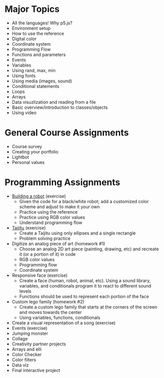 # Major Topics
* All the languages! Why p5.js?
* Environment setup
* How to use the reference
* Digital color
* Coordinate system
* Programming Flow
* Functions and parameters
* Events
* Variables
* Using rand, max, min
* Using fonts
* Using media (images, sound)
* Conditional statements
* Loops
* Arrays
* Data visuzlization and reading from a file
* Basic overview/introduction to classes/objects
* Using video

# General Course Assignments
* Course survey
* Creating your portfolio
* Lightbot
* Personal values

# Programming Assignments
* [Building a robot][robot] (exercise)
  * Given the code for a black/white robot; add a customized color scheme and adjust to make it your own
  * Practice using the reference
  * Practice using RGB color values
  * Understand programming flow
* [Taijitu][taijitu exercise] (exercise)
  * Create a Taijitu using only ellipses and a single rectangle
  * Problem solving practice
* Digitize an analog piece of art (homework #1)
  * Choose an analog 2D art piece (painting, drawing, etc) and recreate it (or a portion of it) in code
  * RGB color values
  * Programming flow
  * Coordinate system
* Responsive face (exercise)
  * Create a face (human, robot, animal, etc). Using a sound library, variables, and conditionals program it to react to different sound levels
  * Functions should be used to represent each portion of the face
* Custom lego family (homework #2)
  * Create a custom lego family that starts at the corners of the screen and moves towards the center
  * Using variables, functions, conditionals
* Create a visual representation of a song (exercise)
* Events (exercise)
* Jumping monster
* Collage
* Creativity partner projects
* Arrays and elli
* Color Checker
* Color filters
* Data viz
* Final interactive project

[robot]:/exercises/robot/robot.md
[taijitu exercise]:/exercises/taijitu/taijitu.md

